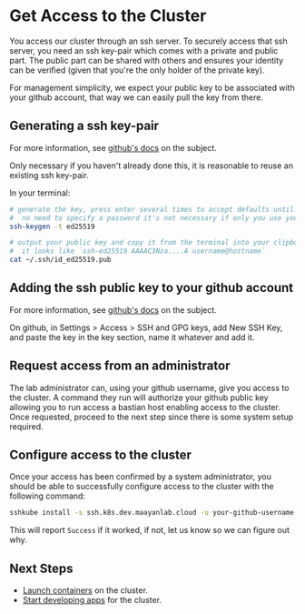 # Get Access to the Cluster

You access our cluster through an ssh server. To securely access that ssh server, you need an ssh key-pair which comes with a private and public part. The public part can be shared with others and ensures your identity can be verified (given that you're the only holder of the private key).

For management simplicity, we expect your public key to be associated with your github account, that way we can easily pull the key from there.

## Generating a ssh key-pair

For more information, see [github's docs](https://docs.github.com/en/authentication/connecting-to-github-with-ssh/generating-a-new-ssh-key-and-adding-it-to-the-ssh-agent) on the subject.

Only necessary if you haven't already done this, it is reasonable to reuse an existing ssh key-pair.

In your terminal:
```bash
# generate the key, press enter several times to accept defaults until the terminal returns
#  no need to specify a password it's not necessary if only you use your system and can be annoying
ssh-keygen -t ed25519

# output your public key and copy it from the terminal into your clipboard
#  it looks like `ssh-ed25519 AAAAC3Nza....A username@hostname`
cat ~/.ssh/id_ed25519.pub
```

## Adding the ssh public key to your github account

For more information, see [github's docs](https://docs.github.com/en/authentication/connecting-to-github-with-ssh/adding-a-new-ssh-key-to-your-github-account) on the subject.

On github, in Settings > Access > SSH and GPG keys, add New SSH Key, and paste the key in the key section, name it whatever and add it.

## Request access from an administrator
The lab administrator can, using your github username, give you access to the cluster. A command they run will authorize your github public key allowing you to run access a bastian host enabling access to the cluster. Once requested, proceed to the next step since there is some system setup required.

## Configure access to the cluster
Once your access has been confirmed by a system administrator, you should be able to successfully configure access to the cluster with the following command:

```bash
sshkube install -s ssh.k8s.dev.maayanlab.cloud -u your-github-username
```

This will report `Success` if it worked, if not, let us know so we can figure out why.

## Next Steps

- [Launch containers](../20-containers/index.md) on the cluster.
- [Start developing apps](../50-apps/index.md) for the cluster.
